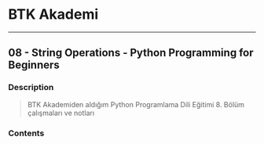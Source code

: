 # BTK Akademi
___

## 08 - String Operations - Python Programming for Beginners

### Description
> BTK Akademiden aldığım Python Programlama Dili Eğitimi 8. Bölüm çalışmaları ve notları

### Contents
